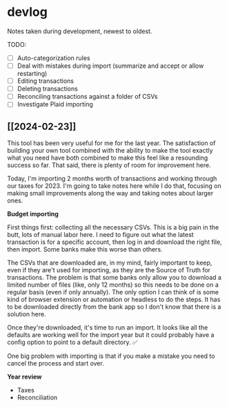 # devlog

Notes taken during development, newest to oldest. 

TODO:
- [ ] Auto-categorization rules
- [ ] Deal with mistakes during import (summarize and accept or allow restarting)
- [ ] Editing transactions
- [ ] Deleting transactions
- [ ] Reconciling transactions against a folder of CSVs
- [ ] Investigate Plaid importing

## [[2024-02-23]]

This tool has been very useful for me for the last year. The satisfaction of building your own tool combined with the ability to make the tool exactly what you need have both combined to make this feel like a resounding success so far. That said, there is plenty of room for improvement here. 

Today, I'm importing 2 months worth of transactions and working through our taxes for 2023. I'm going to take notes here while I do that, focusing on making small improvements along the way and taking notes about larger ones. 

**Budget importing**

First things first: collecting all the necessary CSVs. This is a big pain in the butt, lots of manual labor here. I need to figure out what the latest transaction is for a specific account, then log in and download the right file, then import. Some banks make this worse than others. 

The CSVs that are downloaded are, in my mind, fairly important to keep, even if they are't used for importing, as they are the Source of Truth for transactions. The problem is that some banks only allow you to download a limited number of files (like, only 12 months) so this needs to be done on a regular basis (even if only annually). The only option I can think of is some kind of browser extension or automation or headless to do the steps. It has to be downloaded directly from the bank app so I don't know that there is a solution here. 

Once they're downloaded, it's time to run an import. It looks like all the defaults are working well for the import year but it could probably have a config option to point to a default directory. ✅

One big problem with importing is that if you make a mistake you need to cancel the process and start over. 


**Year review**

- Taxes
- Reconciliation